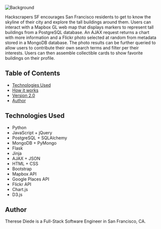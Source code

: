 ![Background](static/img/splash.png)

Hackscrapers SF encourages San Francisco residents to get to know the skyline of their city and explore the tall buildings around them. Users can interact with a Mapbox GL web map that displays markers to represent tall buildings from a PostgreSQL database. An AJAX request returns a chart with more information and a Flickr photo selected at random from metadata stored in a MongoDB database. The photo results can be further queried to allow users to contribute their own search terms and filter per their interests. Users can then assemble collectible cards to show favorite buildings on their profile.


## Table of Contents
* [Technologies Used](#technologiesused)
* [How it works](#how)
* [Version 2.0](#v2)
* [Author](#author)


## <a name="technologiesused"></a>Technologies Used
* Python
* JavaScript + jQuery
* PostgreSQL + SQLAlchemy
* MongoDB + PyMongo
* Flask
* Jinja
* AJAX + JSON
* HTML + CSS
* Bootstrap
* Mapbox API
* Google Places API
* Flickr API
* Chart.js
* D3.js


## <a name="author"></a>Author
Therese Diede is a Full-Stack Software Engineer in San Francisco, CA.

